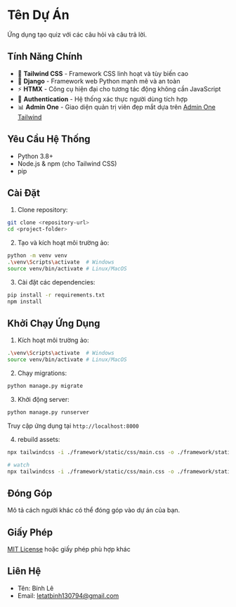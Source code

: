 # Tên Dự Án

Ứng dụng tạo quiz với các câu hỏi và câu trả lời.

## Tính Năng Chính

- 🎨 **Tailwind CSS** - Framework CSS linh hoạt và tùy biến cao
- 🐍 **Django** - Framework web Python mạnh mẽ và an toàn
- ⚡ **HTMX** - Công cụ hiện đại cho tương tác động không cần JavaScript
- 🔐 **Authentication** - Hệ thống xác thực người dùng tích hợp
- 📊 **Admin One** - Giao diện quản trị viên đẹp mắt dựa trên [Admin One Tailwind](https://github.com/justboil/admin-one-tailwind)

## Yêu Cầu Hệ Thống

- Python 3.8+
- Node.js & npm (cho Tailwind CSS)
- pip

## Cài Đặt

1. Clone repository:
```bash
git clone <repository-url>
cd <project-folder>
```

2. Tạo và kích hoạt môi trường ảo:
```bash
python -m venv venv
.\venv\Scripts\activate  # Windows
source venv/bin/activate # Linux/MacOS
```

3. Cài đặt các dependencies:
```bash
pip install -r requirements.txt
npm install
```

## Khởi Chạy Ứng Dụng

1. Kích hoạt môi trường ảo:
```bash
.\venv\Scripts\activate  # Windows
source venv/bin/activate # Linux/MacOS
```

2. Chạy migrations:
```bash
python manage.py migrate
```

3. Khởi động server:
```bash
python manage.py runserver
```

Truy cập ứng dụng tại `http://localhost:8000`

4. rebuild assets:
```bash
npx tailwindcss -i ./framework/static/css/main.css -o ./framework/static/css/main.min.css

# watch
npx tailwindcss -i ./framework/static/css/main.css -o ./framework/static/css/main.min.css --watch
```


## Đóng Góp

Mô tả cách người khác có thể đóng góp vào dự án của bạn.

## Giấy Phép

[MIT License](LICENSE) hoặc giấy phép phù hợp khác

## Liên Hệ

- Tên: Bính Lê
- Email: letatbinh130794@gmail.com
